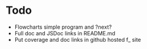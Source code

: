 # Todo

* Flowcharts simple program and ?next?
* Full doc and JSDoc links in README.md
* Put coverage and doc links in github hosted f_ site